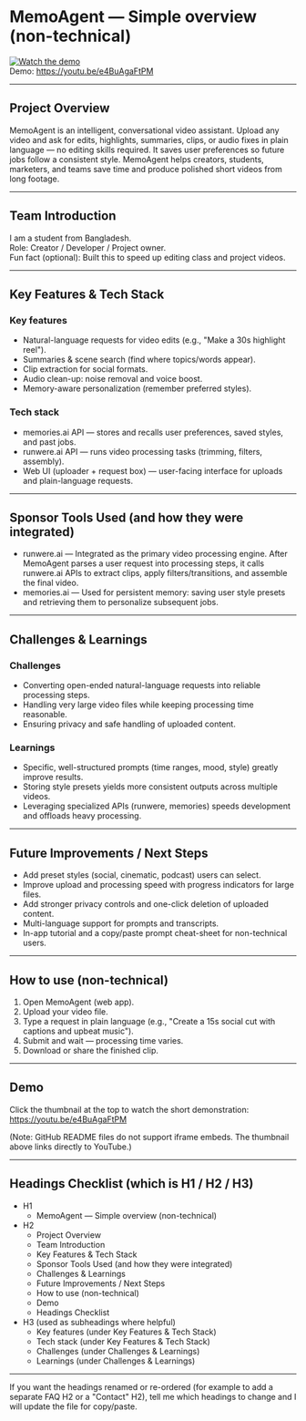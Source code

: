 # MemoAgent — Simple overview (non-technical)

[![Watch the demo](https://img.youtube.com/vi/e4BuAgaFtPM/0.jpg)](https://youtu.be/e4BuAgaFtPM)  
Demo: https://youtu.be/e4BuAgaFtPM

---

## Project Overview
MemoAgent is an intelligent, conversational video assistant. Upload any video and ask for edits, highlights, summaries, clips, or audio fixes in plain language — no editing skills required. It saves user preferences so future jobs follow a consistent style. MemoAgent helps creators, students, marketers, and teams save time and produce polished short videos from long footage.

---

## Team Introduction
I am a student from Bangladesh.  
Role: Creator / Developer / Project owner.  
Fun fact (optional): Built this to speed up editing class and project videos.

---

## Key Features & Tech Stack
### Key features
- Natural-language requests for video edits (e.g., "Make a 30s highlight reel").
- Summaries & scene search (find where topics/words appear).
- Clip extraction for social formats.
- Audio clean-up: noise removal and voice boost.
- Memory-aware personalization (remember preferred styles).

### Tech stack
- memories.ai API — stores and recalls user preferences, saved styles, and past jobs.  
- runwere.ai API — runs video processing tasks (trimming, filters, assembly).  
- Web UI (uploader + request box) — user-facing interface for uploads and plain-language requests.

---

## Sponsor Tools Used (and how they were integrated)
- runwere.ai — Integrated as the primary video processing engine. After MemoAgent parses a user request into processing steps, it calls runwere.ai APIs to extract clips, apply filters/transitions, and assemble the final video.
- memories.ai — Used for persistent memory: saving user style presets and retrieving them to personalize subsequent jobs.

---

## Challenges & Learnings
### Challenges
- Converting open-ended natural-language requests into reliable processing steps.
- Handling very large video files while keeping processing time reasonable.
- Ensuring privacy and safe handling of uploaded content.

### Learnings
- Specific, well-structured prompts (time ranges, mood, style) greatly improve results.
- Storing style presets yields more consistent outputs across multiple videos.
- Leveraging specialized APIs (runwere, memories) speeds development and offloads heavy processing.

---

## Future Improvements / Next Steps
- Add preset styles (social, cinematic, podcast) users can select.
- Improve upload and processing speed with progress indicators for large files.
- Add stronger privacy controls and one-click deletion of uploaded content.
- Multi-language support for prompts and transcripts.
- In-app tutorial and a copy/paste prompt cheat-sheet for non-technical users.

---

## How to use (non-technical)
1. Open MemoAgent (web app).  
2. Upload your video file.  
3. Type a request in plain language (e.g., "Create a 15s social cut with captions and upbeat music").  
4. Submit and wait — processing time varies.  
5. Download or share the finished clip.

---

## Demo
Click the thumbnail at the top to watch the short demonstration: https://youtu.be/e4BuAgaFtPM

(Note: GitHub README files do not support iframe embeds. The thumbnail above links directly to YouTube.)

---

## Headings Checklist (which is H1 / H2 / H3)
- H1
  - MemoAgent — Simple overview (non-technical)
- H2
  - Project Overview
  - Team Introduction
  - Key Features & Tech Stack
  - Sponsor Tools Used (and how they were integrated)
  - Challenges & Learnings
  - Future Improvements / Next Steps
  - How to use (non-technical)
  - Demo
  - Headings Checklist
- H3 (used as subheadings where helpful)
  - Key features (under Key Features & Tech Stack)
  - Tech stack (under Key Features & Tech Stack)
  - Challenges (under Challenges & Learnings)
  - Learnings (under Challenges & Learnings)

---

If you want the headings renamed or re-ordered (for example to add a separate FAQ H2 or a "Contact" H2), tell me which headings to change and I will update the file for copy/paste.  
